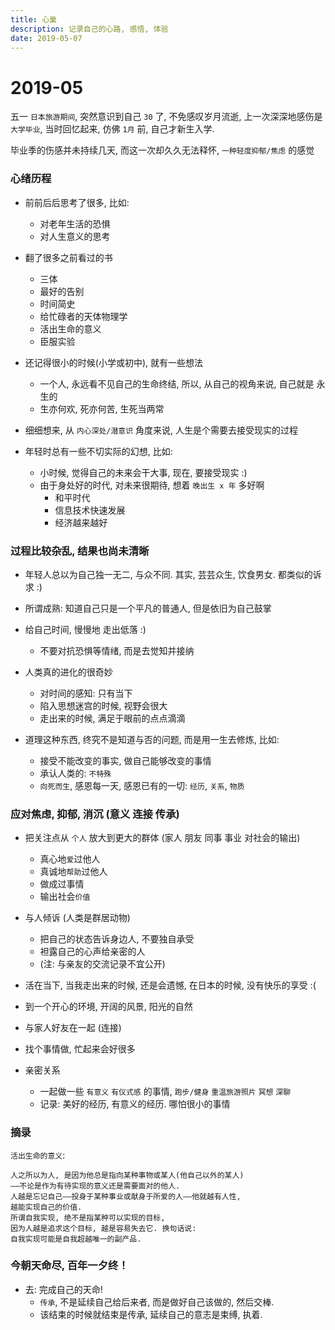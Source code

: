 ```yaml
---
title: 心巢
description: 记录自己的心路, 感悟, 体验
date: 2019-05-07
---
```


2019-05
=======

五一 `日本旅游期间`, 突然意识到自己 `30` 了, 不免感叹岁月流逝,
上一次深深地感伤是 `大学毕业`, 当时回忆起来, 仿佛 `1月` 前, 自己才新生入学.

毕业季的伤感并未持续几天, 而这一次却久久无法释怀, `一种轻度抑郁/焦虑` 的感觉

### 心绪历程

* 前前后后思考了很多, 比如:
  - 对老年生活的恐惧
  - 对人生意义的思考

* 翻了很多之前看过的书
  - 三体
  - 最好的告别
  - 时间简史
  - 给忙碌者的天体物理学
  - 活出生命的意义
  - 臣服实验

* 还记得很小的时候(小学或初中), 就有一些想法
  - 一个人, 永远看不见自己的生命终结, 所以, 从自己的视角来说, 自己就是 永生的
  - 生亦何欢, 死亦何苦, 生死当两常

* 细细想来, 从 `内心深处/潜意识` 角度来说, 人生是个需要去接受现实的过程

* 年轻时总有一些不切实际的幻想, 比如:
  - 小时候, 觉得自己的未来会干大事, 现在, 要接受现实 :)
  - 由于身处好的时代, 对未来很期待, 想着 `晚出生 x 年` 多好啊
    * 和平时代
    * 信息技术快速发展
    * 经济越来越好

### 过程比较杂乱, 结果也尚未清晰

* 年轻人总以为自己独一无二, 与众不同. 其实, 芸芸众生, 饮食男女. 都类似的诉求 :)

* 所谓成熟: 知道自己只是一个平凡的普通人, 但是依旧为自己鼓掌

* 给自己时间, 慢慢地 走出低落 :)
  - 不要对抗恐惧等情绪, 而是去觉知并接纳

* 人类真的进化的很奇妙
  - 对时间的感知: 只有当下
  - 陷入思想迷宫的时候, 视野会很大
  - 走出来的时候, 满足于眼前的点点滴滴

* 道理这种东西, 终究不是知道与否的问题, 而是用一生去修炼, 比如:
  - 接受不能改变的事实, 做自己能够改变的事情
  - 承认人类的: `不特殊`
  - `向死而生`, 感恩每一天, 感恩已有的一切: `经历`, `关系`, `物质`

### 应对焦虑, 抑郁, 消沉 (意义 连接 传承)

* 把关注点从 `个人` 放大到更大的群体 (家人 朋友 同事 事业 对社会的输出)
  - 真心地`爱`过他人
  - 真诚地`帮助`过他人
  - 做成过事情
  - 输出社会`价值`

* 与人倾诉 (人类是群居动物)
  - 把自己的状态告诉身边人, 不要独自承受
  - 袒露自己的心声给亲密的人
  - (注: 与亲友的交流记录不宜公开)

* 活在当下, 当我走出来的时候, 还是会遗憾, 在日本的时候, 没有快乐的享受 :(

* 到一个开心的环境, 开阔的风景, 阳光的自然

* 与家人好友在一起 (连接)

* 找个事情做, 忙起来会好很多

* 亲密关系
  - 一起做一些 `有意义` `有仪式感` 的事情, `跑步/健身` `重温旅游照片` `冥想` `深聊`
  - 记录: 美好的经历, 有意义的经历. 哪怕很小的事情

### 摘录

`活出生命的意义`:

```
人之所以为人, 是因为他总是指向某种事物或某人(他自己以外的某人)
——不论是作为有待实现的意义还是需要面对的他人.
人越是忘记自己——投身于某种事业或献身于所爱的人——他就越有人性,
越能实现自己的价值.
所谓自我实现, 绝不是指某种可以实现的目标,
因为人越是追求这个目标, 越是容易失去它. 换句话说:
自我实现可能是自我超越唯一的副产品.
```

### 今朝天命尽, 百年一夕终！

* 去: 完成自己的天命!
  - `传承`, 不是延续自己给后来者, 而是做好自己该做的, 然后交棒.
  - 该结束的时候就结束是传承, 延续自己的意志是束缚, 执着.

